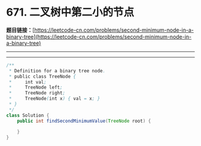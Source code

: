# 671. 二叉树中第二小的节点

**题目链接：**[https://leetcode-cn.com/problems/second-minimum-node-in-a-binary-tree](https://leetcode-cn.com/problems/second-minimum-node-in-a-binary-tree)

---

<Cards card="leetcode_671_second-minimum-node-in-a-binary-tree"></Cards>

---

```java
/**
 * Definition for a binary tree node.
 * public class TreeNode {
 *     int val;
 *     TreeNode left;
 *     TreeNode right;
 *     TreeNode(int x) { val = x; }
 * }
 */
class Solution {
    public int findSecondMinimumValue(TreeNode root) {
        
    }
}
```